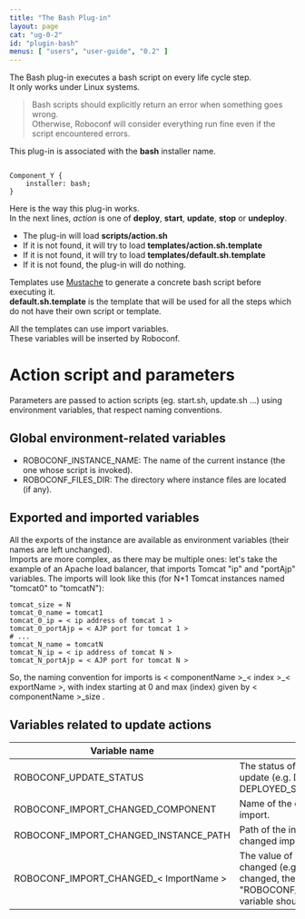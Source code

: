 ```yaml
---
title: "The Bash Plug-in"
layout: page
cat: "ug-0-2"
id: "plugin-bash"
menus: [ "users", "user-guide", "0.2" ]
---
```


The Bash plug-in executes a bash script on every life cycle step.  
It only works under Linux systems.

> Bash scripts should explicitly return an error when something goes wrong.  
> Otherwise, Roboconf will consider everything run fine even if the script encountered errors.  
  
This plug-in is associated with the **bash** installer name.

<pre><code class="language-roboconf">
Component_Y {
	installer: bash;
}
</code></pre>

Here is the way this plug-in works.  
In the next lines, *action* is one of **deploy**, **start**, **update**, **stop** or **undeploy**. 

* The plug-in will load **scripts/action.sh**
* If it is not found, it will try to load **templates/action.sh.template**
* If it is not found, it will try to load **templates/default.sh.template**
* If it is not found, the plug-in will do nothing.

Templates use [Mustache](http://mustache.github.io/) to generate a concrete bash script before executing it.  
**default.sh.template** is the template that will be used for all the steps which do not have their own
script or template.

All the templates can use import variables.  
These variables will be inserted by Roboconf.


# Action script and parameters

Parameters are passed to action scripts (eg. start.sh, update.sh ...) using environment variables, that respect naming conventions.


## Global environment-related variables

- ROBOCONF\_INSTANCE\_NAME: The name of the current instance (the one whose script is invoked).
- ROBOCONF\_FILES\_DIR: The directory where instance files are located (if any).


## Exported and imported variables

All the exports of the instance are available as environment variables (their names are left unchanged).  
Imports are more complex, as there may be multiple ones: let's take the example of an Apache load balancer, 
that imports Tomcat "ip" and "portAjp" variables. The imports will look like this (for N+1 Tomcat instances
named "tomcat0" to "tomcatN"):

```properties
tomcat_size = N
tomcat_0_name = tomcat1
tomcat_0_ip = < ip address of tomcat 1 >
tomcat_0_portAjp = < AJP port for tomcat 1 >
# ...
tomcat_N_name = tomcatN
tomcat_N_ip = < ip address of tomcat N >
tomcat_N_portAjp = < AJP port for tomcat N >
```

So, the naming convention for imports is < componentName >\_< index >\_< exportName >, with index starting at 0 and max (index) given by < componentName >\_size .


## Variables related to update actions

| Variable name | Description |
| ------------- | ----------- |
| ROBOCONF\_UPDATE\_STATUS | The status of the instance that triggered the update (e.g. DEPLOYED\_STOPPED, DEPLOYED\_STARTED). |
| ROBOCONF\_IMPORT\_CHANGED\_COMPONENT | Name of the component for the changed import. |
| ROBOCONF\_IMPORT\_CHANGED\_INSTANCE\_PATH | Path of the instance that exports the changed import. |
| ROBOCONF\_IMPORT\_CHANGED\_< ImportName > | The value of every imported variable that changed (e.g. if an exported *ipAddress* changed, the "ROBOCONF\_IMPORT\_CHANGED_ipAddress" variable should contain its new value). | 
